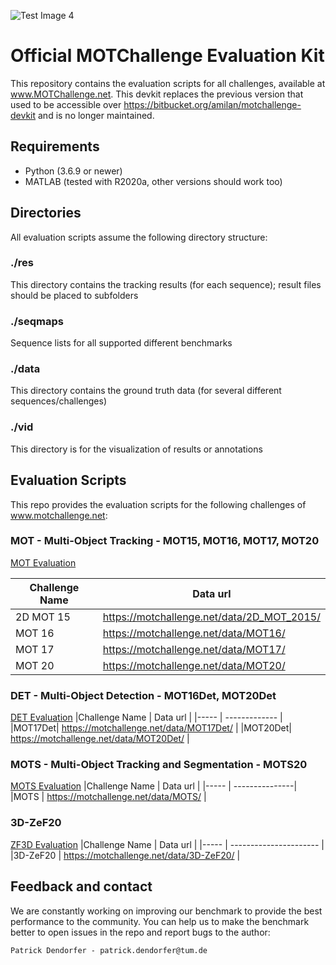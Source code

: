 ![Test Image 4](https://motchallenge.net/img/header-bg/mot_bannerthin.png)
# Official MOTChallenge Evaluation Kit
This repository contains the evaluation scripts for all challenges, available at www.MOTChallenge.net.
This devkit replaces the previous version that used to be accessible over https://bitbucket.org/amilan/motchallenge-devkit and is no longer maintained.

## Requirements 
* Python (3.6.9 or newer)
* MATLAB (tested with R2020a, other versions should work too)


## Directories
All evaluation scripts assume the following directory structure: 

### ./res
This directory contains the tracking results (for each sequence); result files should be placed to subfolders
### ./seqmaps
Sequence lists for all supported different benchmarks
 
### ./data
This directory contains the ground truth data (for several different sequences/challenges)

### ./vid 
This directory is for the visualization of results or annotations


## Evaluation Scripts
This repo provides the evaluation scripts for the following challenges of www.motchallenge.net:

### MOT - Multi-Object Tracking - MOT15, MOT16, MOT17, MOT20
[MOT Evaluation](MOT/MOT_README.md)

Challenge Name | Data url |
|----- | ----------- |
|2D MOT 15| https://motchallenge.net/data/2D_MOT_2015/ |
|MOT 16| https://motchallenge.net/data/MOT16/       |
|MOT 17| https://motchallenge.net/data/MOT17/       |
|MOT 20| https://motchallenge.net/data/MOT20/       |

### DET - Multi-Object Detection - MOT16Det, MOT20Det
[DET Evaluation](DET/DET_README.md)
|Challenge Name | Data url |
|----- | ------------- | 
|MOT17Det| https://motchallenge.net/data/MOT17Det/ |
|MOT20Det| https://motchallenge.net/data/MOT20Det/ |

### MOTS - Multi-Object Tracking and Segmentation - MOTS20
[MOTS Evaluation](MOTS/MOTS_README.md)
|Challenge Name | Data url | 
|----- | ---------------|
|MOTS | https://motchallenge.net/data/MOTS/ |

### 3D-ZeF20 
[ZF3D Evaluation](ZF3D/ZF3D_README.md)
|Challenge Name | Data url |
|----- | ---------------------- |
|3D-ZeF20 | https://motchallenge.net/data/3D-ZeF20/ |

## Feedback and contact
We are constantly working on improving our benchmark to provide the best performance to the community.
You can help us to make the benchmark better to open issues in the repo and report bugs to the author:
```
Patrick Dendorfer - patrick.dendorfer@tum.de
```

